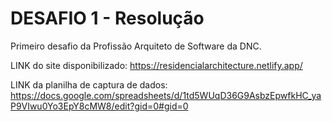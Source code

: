 # DESAFIO 1 - Resolução
Primeiro desafio da Profissão Arquiteto de Software da DNC.

LINK do site disponibilizado: https://residencialarchitecture.netlify.app/

LINK da planilha de captura de dados: https://docs.google.com/spreadsheets/d/1td5WUqD36G9AsbzEpwfkHC_yaP9VIwu0Yo3EpY8cMW8/edit?gid=0#gid=0
